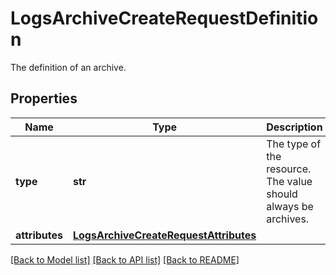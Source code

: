 # LogsArchiveCreateRequestDefinition

The definition of an archive.

## Properties

| Name           | Type                                                                            | Description                                                    | Notes                  |
| -------------- | ------------------------------------------------------------------------------- | -------------------------------------------------------------- | ---------------------- |
| **type**       | **str**                                                                         | The type of the resource. The value should always be archives. | defaults to "archives" |
| **attributes** | [**LogsArchiveCreateRequestAttributes**](LogsArchiveCreateRequestAttributes.md) |                                                                | [optional]             |

[[Back to Model list]](README.md#documentation-for-models) [[Back to API list]](README.md#documentation-for-api-endpoints) [[Back to README]](README.md)
